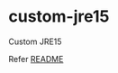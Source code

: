 # custom-jre15
Custom JRE15

Refer [README](https://github.com/template-apps/.github/blob/main/profile/README.md)


